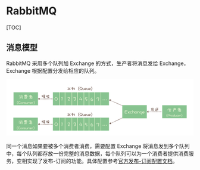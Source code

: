 # RabbitMQ

[TOC]

## 消息模型

RabbitMQ 采用多个队列加 Exchange 的方式，生产者将消息发给 Exchange，Exchange 根据配置分发给相应的队列。

![](images/20190730102526196_8127.png)

同一个消息如果要被多个消费者消费，需要配置 Exchange 将消息发到多个队列中，每个队列都存放一份完整的消息数据，每个队列可以为一个消费者提供消费服务，变相实现了发布-订阅的功能。具体配置参考[官方发布-订阅配置文档](https://www.rabbitmq.com/tutorials/tutorial-three-python.html)。